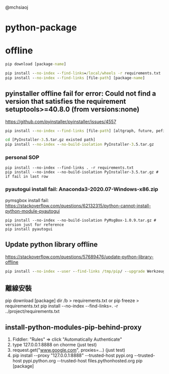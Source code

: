 @mchsiaoj

# python-package

# offline
```cmd
pip download [package-name]

pip install --no-index --find-links=/local/wheels -r requirements.txt
pip install --no-index --find-links [file-path] [package-name]
```

## pyinstaller offline fail for error: Could not find a version that satisfies the requirement setuptools>=40.8.0 (from versions:none)
https://github.com/pyinstaller/pyinstaller/issues/4557
```cmd
pip install --no-index --find-links [file-path] [altgraph, future, pefile, pywin32_ctypes]

cd [PyInstaller-3.5.tar.gz existed path]
pip install --no-index --no-build-isolation PyInstaller-3.5.tar.gz
```

### personal SOP
```
pip install --no-index --find-links . -r requirements.txt
pip install --no-index --no-build-isolation PyInstaller-3.5.tar.gz # if fail in last row
```

### pyautogui install fail: Anaconda3-2020.07-Windows-x86.zip
pymsgbox install fail:  
https://stackoverflow.com/questions/62132315/python-cannot-install-python-module-pyautogui  
```
pip install --no-index --no-build-isolation PyMsgBox-1.0.9.tar.gz # version just for reference
pip install pyautogui
```

## Update python library offline
https://stackoverflow.com/questions/57689476/update-python-library-offline
```cmd
pip install --no-index --user --find-links /tmp/pip/ --upgrade Werkzeug==0.15.5
```

## 離線安裝
pip download [package]
dir /b > requirements.txt
or pip freeze > requirements.txt
pip install --no-index --find-links=. -r ../project/requirements.txt

## install-python-modules-pip-behind-proxy
1. Fiddler: "Rules" => click "Automatically Authenticate"
2. type 127.0.0.1:8888 on chorme (just test)
3. request.get("www.google.com", proxies=...) (just test)
4. pip install --proxy "127.0.0.1:8888" --trusted-host pypi.org --trusted-host pypi.python.org --trusted-host files.pythonhosted.org pip [package]
